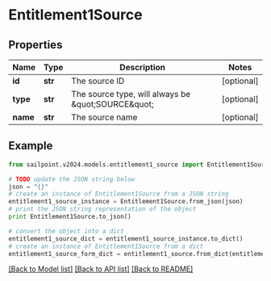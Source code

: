 # Entitlement1Source


## Properties

Name | Type | Description | Notes
------------ | ------------- | ------------- | -------------
**id** | **str** | The source ID | [optional] 
**type** | **str** | The source type, will always be \&quot;SOURCE\&quot; | [optional] 
**name** | **str** | The source name | [optional] 

## Example

```python
from sailpoint.v2024.models.entitlement1_source import Entitlement1Source

# TODO update the JSON string below
json = "{}"
# create an instance of Entitlement1Source from a JSON string
entitlement1_source_instance = Entitlement1Source.from_json(json)
# print the JSON string representation of the object
print Entitlement1Source.to_json()

# convert the object into a dict
entitlement1_source_dict = entitlement1_source_instance.to_dict()
# create an instance of Entitlement1Source from a dict
entitlement1_source_form_dict = entitlement1_source.from_dict(entitlement1_source_dict)
```
[[Back to Model list]](../README.md#documentation-for-models) [[Back to API list]](../README.md#documentation-for-api-endpoints) [[Back to README]](../README.md)


